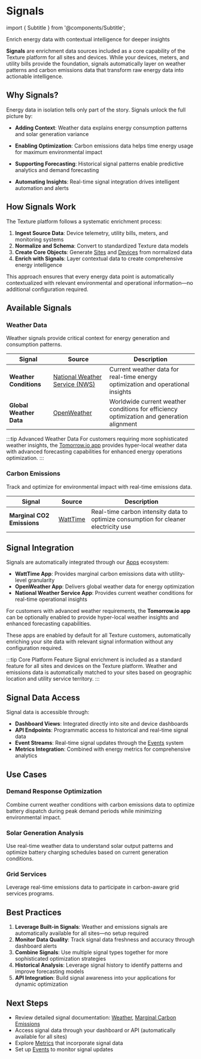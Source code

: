 # Signals

import { Subtitle } from '@components/Subtitle';

<Subtitle>Enrich energy data with contextual intelligence for deeper insights</Subtitle>

**Signals** are enrichment data sources included as a core capability of the Texture platform for all sites and devices. While your devices, meters, and utility bills provide the foundation, signals automatically layer on weather patterns and carbon emissions data that transform raw energy data into actionable intelligence.

## Why Signals?

Energy data in isolation tells only part of the story. Signals unlock the full picture by:

- **Adding Context**: Weather data explains energy consumption patterns and solar generation variance
- **Enabling Optimization**: Carbon emissions data helps time energy usage for maximum environmental impact

- **Supporting Forecasting**: Historical signal patterns enable predictive analytics and demand forecasting
- **Automating Insights**: Real-time signal integration drives intelligent automation and alerts

## How Signals Work

The Texture platform follows a systematic enrichment process:

1. **Ingest Source Data**: Device telemetry, utility bills, meters, and monitoring systems
2. **Normalize and Schema**: Convert to standardized Texture data models
3. **Create Core Objects**: Generate [Sites](/platform-concepts/sites) and [Devices](/platform-concepts/devices) from normalized data
4. **Enrich with Signals**: Layer contextual data to create comprehensive energy intelligence

This approach ensures that every energy data point is automatically contextualized with relevant environmental and operational information—no additional configuration required.

## Available Signals

### Weather Data

Weather signals provide critical context for energy generation and consumption patterns.

| Signal | Source | Description |
|--------|--------|-------------|
| **Weather Conditions** | [National Weather Service (NWS)](/platform-concepts/apps) | Current weather data for real-time energy optimization and operational insights |
| **Global Weather Data** | [OpenWeather](/platform-concepts/apps) | Worldwide current weather conditions for efficiency optimization and generation alignment |

:::tip Advanced Weather Data
For customers requiring more sophisticated weather insights, the [Tomorrow.io app](/platform-concepts/apps) provides hyper-local weather data with advanced forecasting capabilities for enhanced energy operations optimization.
:::

### Carbon Emissions

Track and optimize for environmental impact with real-time emissions data.

| Signal | Source | Description |
|--------|--------|-------------|
| **Marginal CO2 Emissions** | [WattTime](/platform-concepts/apps) | Real-time carbon intensity data to optimize consumption for cleaner electricity use |



## Signal Integration

Signals are automatically integrated through our [Apps](/platform-concepts/apps) ecosystem:

- **WattTime App**: Provides marginal carbon emissions data with utility-level granularity
- **OpenWeather App**: Delivers global weather data for energy optimization
- **National Weather Service App**: Provides current weather conditions for real-time operational insights

For customers with advanced weather requirements, the **Tomorrow.io app** can be optionally enabled to provide hyper-local weather insights and enhanced forecasting capabilities.

These apps are enabled by default for all Texture customers, automatically enriching your site data with relevant signal information without any configuration required.

:::tip Core Platform Feature
Signal enrichment is included as a standard feature for all sites and devices on the Texture platform. Weather and emissions data is automatically matched to your sites based on geographic location and utility service territory.
:::

## Signal Data Access

Signal data is accessible through:

- **Dashboard Views**: Integrated directly into site and device dashboards
- **API Endpoints**: Programmatic access to historical and real-time signal data
- **Event Streams**: Real-time signal updates through the [Events](/platform-concepts/events) system
- **Metrics Integration**: Combined with energy metrics for comprehensive analytics

## Use Cases

### Demand Response Optimization

Combine current weather conditions with carbon emissions data to optimize battery dispatch during peak demand periods while minimizing environmental impact.

### Solar Generation Analysis

Use real-time weather data to understand solar output patterns and optimize battery charging schedules based on current generation conditions.



### Grid Services

Leverage real-time emissions data to participate in carbon-aware grid services programs.

## Best Practices

1. **Leverage Built-in Signals**: Weather and emissions signals are automatically available for all sites—no setup required
2. **Monitor Data Quality**: Track signal data freshness and accuracy through dashboard alerts
3. **Combine Signals**: Use multiple signal types together for more sophisticated optimization strategies
4. **Historical Analysis**: Leverage signal history to identify patterns and improve forecasting models
5. **API Integration**: Build signal awareness into your applications for dynamic optimization

## Next Steps

- Review detailed signal documentation: [Weather](/platform-concepts/signals/weather), [Marginal Carbon Emissions](/platform-concepts/signals/marginal-carbon-emissions)
- Access signal data through your dashboard or API (automatically available for all sites)
- Explore [Metrics](/platform-concepts/metrics) that incorporate signal data
- Set up [Events](/platform-concepts/events) to monitor signal updates
